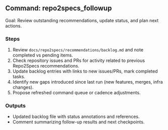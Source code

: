 ## Command: repo2specs_followup

Goal: Review outstanding recommendations, update status, and plan next actions.

### Steps
1. Review `docs/repo2specs/recommendations/backlog.md` and note completed vs pending items.
2. Check repository issues and PRs for activity related to previous Repo2Specs recommendations.
3. Update backlog entries with links to new issues/PRs, mark completed tasks.
4. Identify new gaps introduced since last run (new features, merges, infra changes).
5. Propose refreshed command queue or cadence adjustments.

### Outputs
- Updated backlog file with status annotations and references.
- Comment summarizing follow-up results and next checkpoints.

